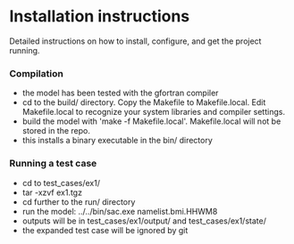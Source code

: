 # Installation instructions

Detailed instructions on how to install, configure, and get the project running.

### Compilation
 * the model has been tested with the gfortran compiler
 * cd to the build/ directory.  Copy the Makefile to Makefile.local.  Edit Makefile.local to recognize your system libraries and compiler settings.
 * build the model with 'make -f Makefile.local'.  Makefile.local will not be stored in the repo. 
 * this installs a binary executable in the bin/ directory

### Running a test case
 * cd to test_cases/ex1/
 * tar -xzvf ex1.tgz
 * cd further to the run/ directory
 * run the model:  ../../bin/sac.exe namelist.bmi.HHWM8
 * outputs will be in test_cases/ex1/output/ and test_cases/ex1/state/
 * the expanded test case will be ignored by git



